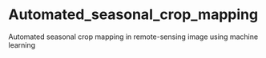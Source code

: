 # Automated_seasonal_crop_mapping
Automated seasonal crop mapping in remote-sensing image using machine learning

